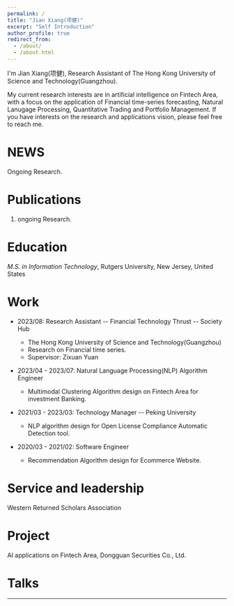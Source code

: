 ```yaml
---
permalink: /
title: "Jian Xiang(项健)"
excerpt: "Self Introduction"
author_profile: true
redirect_from: 
  - /about/
  - /about.html
---
```


I'm Jian Xiang(项健), Research Assistant of The Hong Kong University of Science and Technology(Guangzhou).

My current research interests are in artificial intelligence on Fintech Area, with a focus on the application of Financial time-series forecasting, Natural Lanugage Processing, Quantitative Trading and Portfolio Management.
If you have interests on the research and applications vision, please feel free to reach me.

NEWS
======
Ongoing Research.

Publications 
======
1. ongoing Research.


Education 
======
*M.S. in Information Technology*, Rutgers University, New Jersey, United States

Work
======
* 2023/08: Research Assistant -- Financial Technology Thrust -- Society Hub
  * The Hong Kong University of Science and Technology(Guangzhou)
  * Research on Financial time series.
  * Supervisor: Zixuan Yuan

* 2023/04 - 2023/07: Natural Language Processing(NLP) Algorithm Engineer 
  * Multimodal Clustering Algorithm design on Fintech Area for investment Banking.
  
* 2021/03 - 2023/03: Technology Manager -- Peking University
  * NLP algorithm design for Open License Compliance Automatic Detection tool.

* 2020/03 - 2021/02: Software Engineer 
  * Recommendation Algorithm design for Ecommerce Website.

Service and leadership
======
Western Returned Scholars Association

Project
======
AI applications on Fintech Area, Dongguan Securities Co., Ltd.


Talks
======


------